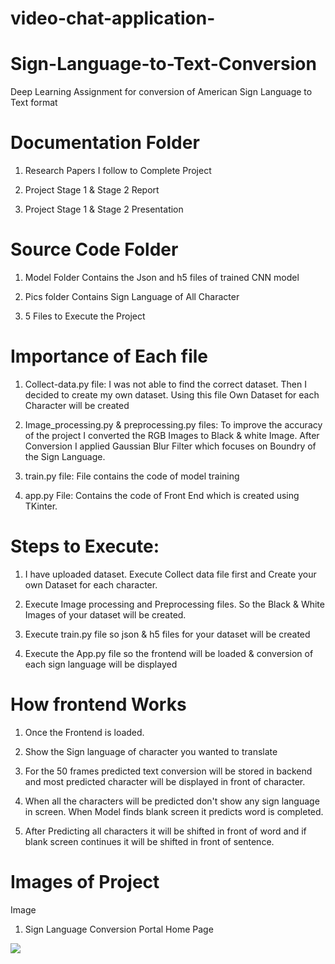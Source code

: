 # video-chat-application-

# Sign-Language-to-Text-Conversion
Deep Learning Assignment for conversion of American Sign Language to Text format


# Documentation Folder


1) Research Papers I follow to Complete Project

2) Project Stage 1 & Stage 2 Report 

3) Project Stage 1 & Stage 2 Presentation



# Source Code Folder

1) Model Folder Contains the Json and h5 files of trained CNN model

2) Pics folder Contains Sign Language of All Character

3) 5 Files to Execute the Project



# Importance of Each file


1) Collect-data.py file: I was not able to find the correct dataset. 
Then I decided to create my own dataset. Using this file Own Dataset for each Character will be created

2) Image_processing.py & preprocessing.py files: 
	To improve the accuracy of the project I converted the RGB Images to Black & white Image. 
	After Conversion I applied Gaussian Blur Filter which focuses on Boundry of the Sign Language. 

3) train.py file: File contains the code of model training 

4) app.py File: Contains the code of Front End which is created using TKinter.

 

# Steps to Execute: 


1) I have uploaded dataset. Execute Collect data file first and Create your own Dataset for each character. 

2) Execute Image processing and Preprocessing files. So the Black & White Images of your dataset will be created.

3) Execute train.py file so json & h5 files for your dataset will be created 

4) Execute the App.py file so the frontend will be loaded & conversion of each sign language will be displayed
 


# How frontend Works 


1) Once the Frontend is loaded. 

2) Show the Sign language of character you wanted to translate

3) For the 50 frames predicted text conversion will be stored in backend and most predicted character will be displayed in front of character. 

4) When all the characters will be predicted don't show any sign language in screen. When Model finds blank screen it predicts word is completed. 

5) After Predicting all characters it will be shifted in front of word and if blank screen continues it will be shifted in front of sentence.



# Images of Project
Image 

1) Sign Language Conversion Portal Home Page

![](Documentation/Images/Frontend.png)

